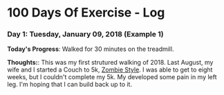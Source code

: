 # 100 Days Of Exercise - Log

### Day 1: Tuesday, January 09, 2018 (Example 1)

**Today's Progress**: Walked for 30 minutes on the treadmill.

**Thoughts:**: This was my first strutured walking of 2018.  Last August, my wife and I started a Couch to 5k, [Zombie Style](https://zombiesrungame.com/).  I was able to get to eight weeks, but I couldn't complete my 5k.  My developed some pain in my left leg.  I'm hoping that I can build back up to it.

